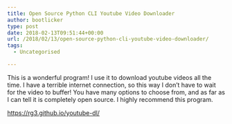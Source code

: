 ```yaml
---
title: Open Source Python CLI Youtube Video Downloader
author: bootlicker
type: post
date: 2018-02-13T09:51:44+00:00
url: /2018/02/13/open-source-python-cli-youtube-video-downloader/
tags:
  - Uncategorised

---
```

This is a wonderful program! I use it to download youtube videos all the time. I have a terrible internet connection, so this way I don&#8217;t have to wait for the video to buffer! You have many options to choose from, and as far as I can tell it is completely open source. I highly recommend this program.

https://rg3.github.io/youtube-dl/
